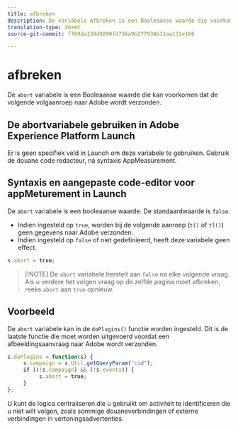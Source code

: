 ```yaml
---
title: afbreken
description: De variabele Afbreken is een Booleaanse waarde die voorkomt dat een hit wordt verzonden naar Adobe-servers voor gegevensverzameling.
translation-type: tm+mt
source-git-commit: f769da139d9890fd736a9b277934b11aa131e166

---
```



# afbreken

De `abort` variabele is een Booleaanse waarde die kan voorkomen dat de volgende volgaanroep naar Adobe wordt verzonden.

## De abortvariabele gebruiken in Adobe Experience Platform Launch

Er is geen specifiek veld in Launch om deze variabele te gebruiken. Gebruik de douane code redacteur, na syntaxis AppMeasurement.

## Syntaxis en aangepaste code-editor voor appMeturement in Launch

De `abort` variabele is een booleaanse waarde. De standaardwaarde is `false`.

* Indien ingesteld op `true`, worden bij de volgende aanroep (`t()` of `tl()`) geen gegevens naar Adobe verzonden.
* Indien ingesteld op `false` of niet gedefinieerd, heeft deze variabele geen effect.

```js
s.abort = true;
```

> [!NOTE] De `abort` variabele herstelt aan `false` na elke volgende vraag. Als u verdere het volgen vraag op de zelfde pagina moet afbreken, reeks `abort` aan `true` opnieuw.

## Voorbeeld

De `abort` variabele kan in de `doPlugins()` functie worden ingesteld. Dit is de laatste functie die moet worden uitgevoerd voordat een afbeeldingsaanvraag naar Adobe wordt verzonden.

```js
s.doPlugins = function(s) {
     s.campaign = s.Util.getQueryParam("cid");
     if ((!s.campaign) && (!s.events)) {
          s.abort = true;
     }
};
```

U kunt de logica centraliseren die u gebruikt om activiteit te identificeren die u niet wilt volgen, zoals sommige douaneverbindingen of externe verbindingen in vertoningsadvertenties.
